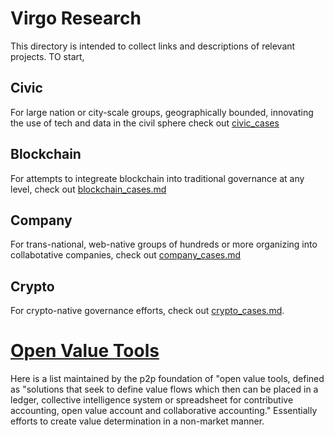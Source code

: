 # Virgo Research

This directory is intended to collect links and descriptions of relevant projects. TO start, 


## Civic
  For large nation or city-scale groups, geographically bounded, innovating the use of tech and data in the civil sphere  check out [civic_cases](./civic_cases.md)

## Blockchain
  For attempts to integreate blockchain into traditional governance at any level, check out [blockchain_cases.md](./blockchain_cases.md)

## Company
  For trans-national, web-native groups of hundreds or more organizing into collabotative companies, check out [company_cases.md](./company_cases.md)

## Crypto
  For crypto-native governance efforts, check out [crypto_cases.md](./crypto_cases.md).



# [Open Value Tools](https://wiki.p2pfoundation.net/Overview_of_Open_Value_Tools)

Here is a list maintained by the p2p foundation of "open value tools, defined as "solutions that seek to define value flows which then can be placed in a ledger, collective intelligence system or spreadsheet for contributive accounting, open value account and collaborative accounting." Essentially efforts to create value determination in a non-market manner.




